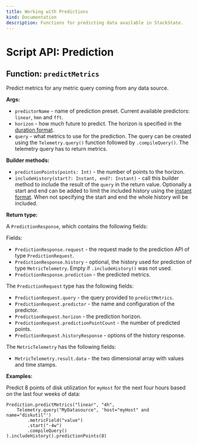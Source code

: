 ```yaml
---
title: Working with Predictions
kind: Documentation
description: Functions for predicting data available in StackState.
---
```


# Script API: Prediction

## Function: `predictMetrics`

Predict metrics for any metric query coming from any data source.

**Args:**

* `predictorName` - name of prediction preset. Current available predictors: `linear`, `hmn` and `fft`.
* `horizon` - how much future to predict. The horizon is specified in the [duration format](https://github.com/StackVista/stackstate-docs/tree/e642f99b5f9f4a7b201b558ae44375317f5974c5/develop/scripting/script-apis/time.mc).
* `query` - what metrics to use for the prediction. The query can be created using the `Telemetry.query()` function followed by `.compileQuery()`. The telemetry query has to return metrics.

**Builder methods:**

* `predictionPoints(points: Int)` - the number of points to the horizon.
* `includeHistory(start?: Instant, end?: Instant)` - call this builder method to include the result of the `query` in the return value. Optionally a start and end can be added to limit the included history using the [instant format](time.md). When not specifying the start and end the whole history will be included.

**Return type:**

A `PredictionResponse`, which contains the following fields:

Fields:

* `PredictionResponse.request` - the request made to the prediction API of type `PredictionRequest`.
* `PredictionResponse.history` - optional, the history used for prediction of type `MetricTelemetry`. Empty if `.includeHistory()` was not used.
* `PredictionResponse.prediction` - the predicted metrics.

The `PredictionRequest` type has the following fields:

* `PredictionRequest.query` - the query provided to `predictMetrics`.
* `PredictionRequest.predictor` - the name and configuration of the predictor.
* `PredictionRequest.horizon` - the prediction horizon.
* `PredictionRequest.predictionPointCount` - the number of predicted points.
* `PredictionRequest.historyResponse` - options of the history response.

The `MetricTelemetry` has the following fields:

* `MetricTelemetry.result.data` - the two dimensional array with values and time stamps.

**Examples:**

Predict 8 points of disk utilization for `myHost` for the next four hours based on the last four weeks of data:

```text
Prediction.predictMetrics("linear", "4h",
    Telemetry.query("MyDatasource", 'host="myHost" and name="diskutil"')
        .metricField("value")
        .start("-4w")
        .compileQuery()
).includeHistory().predictionPoints(8)
```

